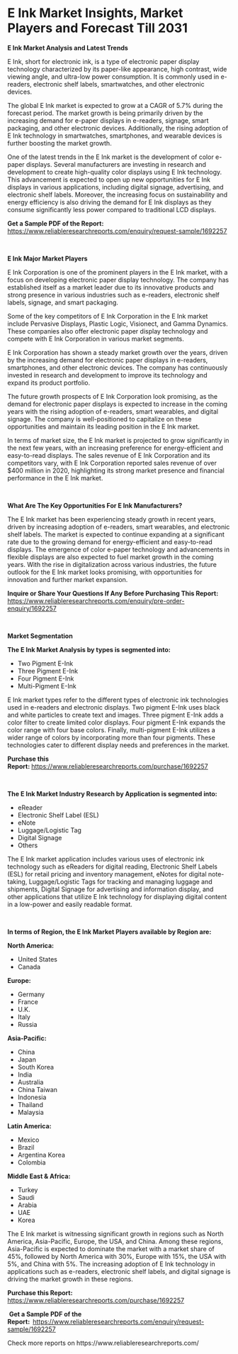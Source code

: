 <p><h1>E Ink Market Insights, Market Players and Forecast Till 2031</h1></p><p><strong>E Ink Market Analysis and Latest Trends</strong></p>
<p><p>E Ink, short for electronic ink, is a type of electronic paper display technology characterized by its paper-like appearance, high contrast, wide viewing angle, and ultra-low power consumption. It is commonly used in e-readers, electronic shelf labels, smartwatches, and other electronic devices.</p><p>The global E Ink market is expected to grow at a CAGR of 5.7% during the forecast period. The market growth is being primarily driven by the increasing demand for e-paper displays in e-readers, signage, smart packaging, and other electronic devices. Additionally, the rising adoption of E Ink technology in smartwatches, smartphones, and wearable devices is further boosting the market growth.</p><p>One of the latest trends in the E Ink market is the development of color e-paper displays. Several manufacturers are investing in research and development to create high-quality color displays using E Ink technology. This advancement is expected to open up new opportunities for E Ink displays in various applications, including digital signage, advertising, and electronic shelf labels. Moreover, the increasing focus on sustainability and energy efficiency is also driving the demand for E Ink displays as they consume significantly less power compared to traditional LCD displays.</p></p>
<p><strong>Get a Sample PDF of the Report:&nbsp;</strong> <a href="https://www.reliableresearchreports.com/enquiry/request-sample/1692257">https://www.reliableresearchreports.com/enquiry/request-sample/1692257</a></p>
<p>&nbsp;</p>
<p><strong>E Ink Major Market Players</strong></p>
<p><p>E Ink Corporation is one of the prominent players in the E Ink market, with a focus on developing electronic paper display technology. The company has established itself as a market leader due to its innovative products and strong presence in various industries such as e-readers, electronic shelf labels, signage, and smart packaging. </p><p>Some of the key competitors of E Ink Corporation in the E Ink market include Pervasive Displays, Plastic Logic, Visionect, and Gamma Dynamics. These companies also offer electronic paper display technology and compete with E Ink Corporation in various market segments.</p><p>E Ink Corporation has shown a steady market growth over the years, driven by the increasing demand for electronic paper displays in e-readers, smartphones, and other electronic devices. The company has continuously invested in research and development to improve its technology and expand its product portfolio.</p><p>The future growth prospects of E Ink Corporation look promising, as the demand for electronic paper displays is expected to increase in the coming years with the rising adoption of e-readers, smart wearables, and digital signage. The company is well-positioned to capitalize on these opportunities and maintain its leading position in the E Ink market.</p><p>In terms of market size, the E Ink market is projected to grow significantly in the next few years, with an increasing preference for energy-efficient and easy-to-read displays. The sales revenue of E Ink Corporation and its competitors vary, with E Ink Corporation reported sales revenue of over $400 million in 2020, highlighting its strong market presence and financial performance in the E Ink market.</p></p>
<p>&nbsp;</p>
<p><strong>What Are The Key Opportunities For E Ink Manufacturers?</strong></p>
<p><p>The E Ink market has been experiencing steady growth in recent years, driven by increasing adoption of e-readers, smart wearables, and electronic shelf labels. The market is expected to continue expanding at a significant rate due to the growing demand for energy-efficient and easy-to-read displays. The emergence of color e-paper technology and advancements in flexible displays are also expected to fuel market growth in the coming years. With the rise in digitalization across various industries, the future outlook for the E Ink market looks promising, with opportunities for innovation and further market expansion.</p></p>
<p><strong>Inquire or Share Your Questions If Any Before Purchasing This Report:</strong> <a href="https://www.reliableresearchreports.com/enquiry/pre-order-enquiry/1692257">https://www.reliableresearchreports.com/enquiry/pre-order-enquiry/1692257</a></p>
<p>&nbsp;</p>
<p><strong>Market Segmentation</strong></p>
<p><strong>The E Ink Market Analysis by types is segmented into:</strong></p>
<p><ul><li>Two Pigment E-Ink</li><li>Three Pigment E-Ink</li><li>Four Pigment E-Ink</li><li>Multi-Pigment E-Ink</li></ul></p>
<p><p>E Ink market types refer to the different types of electronic ink technologies used in e-readers and electronic displays. Two pigment E-Ink uses black and white particles to create text and images. Three pigment E-Ink adds a color filter to create limited color displays. Four pigment E-Ink expands the color range with four base colors. Finally, multi-pigment E-Ink utilizes a wider range of colors by incorporating more than four pigments. These technologies cater to different display needs and preferences in the market.</p></p>
<p><strong>Purchase this Report:&nbsp;</strong><a href="https://www.reliableresearchreports.com/purchase/1692257">https://www.reliableresearchreports.com/purchase/1692257</a></p>
<p>&nbsp;</p>
<p><strong>The E Ink Market Industry Research by Application is segmented into:</strong></p>
<p><ul><li>eReader</li><li>Electronic Shelf Label (ESL)</li><li>eNote</li><li>Luggage/Logistic Tag</li><li>Digital Signage</li><li>Others</li></ul></p>
<p><p>The E Ink market application includes various uses of electronic ink technology such as eReaders for digital reading, Electronic Shelf Labels (ESL) for retail pricing and inventory management, eNotes for digital note-taking, Luggage/Logistic Tags for tracking and managing luggage and shipments, Digital Signage for advertising and information display, and other applications that utilize E Ink technology for displaying digital content in a low-power and easily readable format.</p></p>
<p>&nbsp;</p>
<p><strong>In terms of Region, the E Ink Market Players available by Region are:</strong></p>
<p>
    <p> <strong> North America: </strong>
        <ul>
            <li>United States</li>
            <li>Canada</li>
        </ul>
        </p> 
    <p> <strong> Europe: </strong>
        <ul>
            <li>Germany</li>
            <li>France</li>
            <li>U.K.</li>
            <li>Italy</li>
            <li>Russia</li>
        </ul>
        </p> 
    <p> <strong> Asia-Pacific: </strong>
        <ul>
            <li>China</li>
            <li>Japan</li>
            <li>South Korea</li>
            <li>India</li>
            <li>Australia</li>
            <li>China Taiwan</li>
            <li>Indonesia</li>
            <li>Thailand</li>
            <li>Malaysia</li>
        </ul>
        </p> 
    <p> <strong> Latin America: </strong>
        <ul>
            <li>Mexico</li>
            <li>Brazil</li>
            <li>Argentina Korea</li>
            <li>Colombia</li>
        </ul>
        </p> 
    <p> <strong> Middle East & Africa: </strong>
        <ul>
            <li>Turkey</li>
            <li>Saudi</li>
            <li>Arabia</li>
            <li>UAE</li>
            <li>Korea</li>
        </ul>
    </p>
    </p>
<p><p>The E Ink market is witnessing significant growth in regions such as North America, Asia-Pacific, Europe, the USA, and China. Among these regions, Asia-Pacific is expected to dominate the market with a market share of 45%, followed by North America with 30%, Europe with 15%, the USA with 5%, and China with 5%. The increasing adoption of E Ink technology in applications such as e-readers, electronic shelf labels, and digital signage is driving the market growth in these regions.</p></p>
<p><strong>Purchase this Report: </strong><a href="https://www.reliableresearchreports.com/purchase/1692257">https://www.reliableresearchreports.com/purchase/1692257</a></p>
<p>&nbsp;<strong>Get a Sample PDF of the Report:&nbsp;&nbsp;</strong><a href="https://www.reliableresearchreports.com/enquiry/request-sample/1692257">https://www.reliableresearchreports.com/enquiry/request-sample/1692257</a></p>
<p><strong></strong></p>
<p>Check more reports on https://www.reliableresearchreports.com/</p>